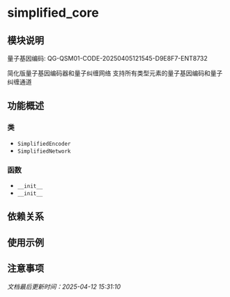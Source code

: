 # simplified_core

## 模块说明
量子基因编码: QG-QSM01-CODE-20250405121545-D9E8F7-ENT8732

简化版量子基因编码器和量子纠缠网络
支持所有类型元素的量子基因编码和量子纠缠通道

## 功能概述

### 类

- `SimplifiedEncoder`
- `SimplifiedNetwork`

### 函数

- `__init__`
- `__init__`

## 依赖关系

## 使用示例

## 注意事项

*文档最后更新时间：2025-04-12 15:31:10*